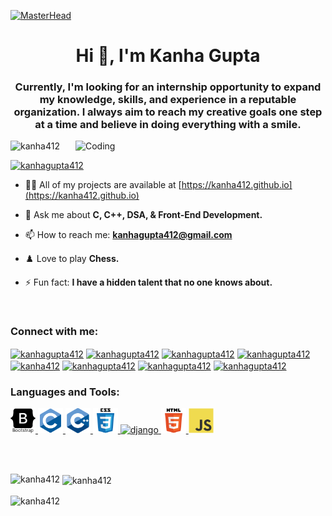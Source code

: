 [![MasterHead](https://user-images.githubusercontent.com/74038190/240304579-c288471c-be67-4fbb-af44-1c63ee9ed280.png)](https://kanha412.github.io/)
<h1 align="center">Hi 👋, I'm Kanha Gupta</h1>
<h3 align="center">Currently, I'm looking for an internship opportunity to expand my knowledge, skills, and experience in a reputable organization. I always aim to reach my creative goals one step at a time and believe in doing everything with a smile.</h3>
<img align="right" alt="Coding" width="400" src="https://camo.githubusercontent.com/c1dcb74cc1c1835b1d716f5051499a2814c683c806b15f04b0eba492863703e9/68747470733a2f2f63646e2e6472696262626c652e636f6d2f75736572732f3733303730332f73637265656e73686f74732f363538313234332f6176656e746f2e676966">

<p align="left"> <img src="https://komarev.com/ghpvc/?username=kanha412&label=Profile%20views&color=ff4747&style=plastic" alt="kanha412" /> </p>

<p align="left"> <a href="https://twitter.com/kanhagupta412" target="blank"><img src="https://img.shields.io/twitter/follow/kanhagupta412?logo=twitter&style=for-the-badge" alt="kanhagupta412" /></a> </p>
<!-- <p align="left"> <a href="https://chess.com/member/kanhagupta412" target="blank"><img src="https://img.shields.io/twitter/follow/kanhagupta412?logo=twitter&style=for-the-badge" alt="kanhagupta412" /></a> </p> -->

- 👨‍💻 All of my projects are available at [https://kanha412.github.io](https://kanha412.github.io)

- 💬 Ask me about **C, C++, DSA, & Front-End Development.**

- 📫 How to reach me: **kanhagupta412@gmail.com**

- ♟️ Love to play **Chess.**

- ⚡ Fun fact: **I have a hidden talent that no one knows about.**

<br>
<h3 align="left">Connect with me:</h3>
<p align="left">
<a href="https://twitter.com/kanhagupta412" target="blank"><img align="center" src="https://raw.githubusercontent.com/rahuldkjain/github-profile-readme-generator/master/src/images/icons/Social/twitter.svg" alt="kanhagupta412" height="30" width="40" /></a>
<a href="https://linkedin.com/in/kanhagupta412" target="blank"><img align="center" src="https://raw.githubusercontent.com/rahuldkjain/github-profile-readme-generator/master/src/images/icons/Social/linked-in-alt.svg" alt="kanhagupta412" height="30" width="40" /></a>
<a href="https://fb.com/kanhagupta412" target="blank"><img align="center" src="https://raw.githubusercontent.com/rahuldkjain/github-profile-readme-generator/master/src/images/icons/Social/facebook.svg" alt="kanhagupta412" height="30" width="40" /></a>
<a href="https://instagram.com/kanhagupta412" target="blank"><img align="center" src="https://raw.githubusercontent.com/rahuldkjain/github-profile-readme-generator/master/src/images/icons/Social/instagram.svg" alt="kanhagupta412" height="30" width="40" /></a>
<a href="https://www.codechef.com/users/kanha412" target="blank"><img align="center" src="https://cdn.jsdelivr.net/npm/simple-icons@3.1.0/icons/codechef.svg" alt="kanha412" height="30" width="40" /></a>
<a href="https://www.hackerrank.com/kanhagupta412" target="blank"><img align="center" src="https://raw.githubusercontent.com/rahuldkjain/github-profile-readme-generator/master/src/images/icons/Social/hackerrank.svg" alt="kanhagupta412" height="30" width="40" /></a>
<a href="https://www.leetcode.com/kanhagupta412" target="blank"><img align="center" src="https://raw.githubusercontent.com/rahuldkjain/github-profile-readme-generator/master/src/images/icons/Social/leet-code.svg" alt="kanhagupta412" height="30" width="40" /></a>
<a href="https://auth.geeksforgeeks.org/user/kanhagupta412" target="blank"><img align="center" src="https://raw.githubusercontent.com/rahuldkjain/github-profile-readme-generator/master/src/images/icons/Social/geeks-for-geeks.svg" alt="kanhagupta412" height="30" width="40" /></a>
</p>

<h3 align="left">Languages and Tools:</h3>
<p align="left"> <a href="https://getbootstrap.com" target="_blank" rel="noreferrer"> <img src="https://raw.githubusercontent.com/devicons/devicon/master/icons/bootstrap/bootstrap-plain-wordmark.svg" alt="bootstrap" width="40" height="40"/> </a> <a href="https://www.cprogramming.com/" target="_blank" rel="noreferrer"> <img src="https://raw.githubusercontent.com/devicons/devicon/master/icons/c/c-original.svg" alt="c" width="40" height="40"/> </a> <a href="https://www.w3schools.com/cpp/" target="_blank" rel="noreferrer"> <img src="https://raw.githubusercontent.com/devicons/devicon/master/icons/cplusplus/cplusplus-original.svg" alt="cplusplus" width="40" height="40"/> </a> <a href="https://www.w3schools.com/css/" target="_blank" rel="noreferrer"> <img src="https://raw.githubusercontent.com/devicons/devicon/master/icons/css3/css3-original-wordmark.svg" alt="css3" width="40" height="40"/> </a> <a href="https://www.djangoproject.com/" target="_blank" rel="noreferrer"> <img src="https://cdn.worldvectorlogo.com/logos/django.svg" alt="django" width="40" height="40"/> </a> <a href="https://www.w3.org/html/" target="_blank" rel="noreferrer"> <img src="https://raw.githubusercontent.com/devicons/devicon/master/icons/html5/html5-original-wordmark.svg" alt="html5" width="40" height="40"/> </a> <a href="https://developer.mozilla.org/en-US/docs/Web/JavaScript" target="_blank" rel="noreferrer"> <img src="https://raw.githubusercontent.com/devicons/devicon/master/icons/javascript/javascript-original.svg" alt="javascript" width="40" height="40"/> </a> </p>

<br><br>
<p><img align="left" src="https://github-readme-stats.vercel.app/api/top-langs?username=kanha412&show_icons=true&theme=highcontrast&locale=en&layout=compact" alt="kanha412" /></p>

<p>&nbsp;<img align="center" src="https://github-readme-stats.vercel.app/api?username=kanha412&show_icons=true&theme=highcontrast&locale=en" alt="kanha412" /></p>

<p><img align="center" src="https://github-readme-streak-stats.herokuapp.com/?user=kanha412&theme=highcontrast" alt="kanha412" /></p>
